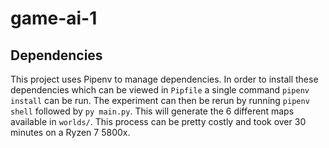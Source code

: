 # game-ai-1

## Dependencies

This project uses Pipenv to manage dependencies. In order to install these dependencies which can be viewed in `Pipfile` a single command `pipenv install` can be run. The experiment can then be rerun by running `pipenv shell` followed by `py main.py`. This will generate the 6 different maps available in `worlds/`. This process can be pretty costly and took over 30 minutes on a Ryzen 7 5800x.
